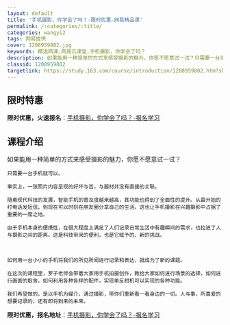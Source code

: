 ```yaml
---
layout: default
title: '手机摄影，你学会了吗？-限时优惠-网易精品课'
permalink: /:categories/:title/
categories: wangyi2
tags: 网易提供
cover: 1208959802.jpg
keywords: 精选网课,网易云课堂,手机摄影，你学会了吗？
description: 如果能用一种简单的方式来感受摄影的魅力，你愿不愿意试一试？只需要一台手机就可以。事实上，一张照片内容呈现的好坏与否，与器
classid: 1208959802
targetlink: https://study.163.com/course/introduction/1208959802.htm?share=1&shareId=1025206652&utm_campaign=share&utm_medium=iphoneShare&utm_source=&utm_u=1025206652
---
```


## 限时特惠

**限时优惠，火速报名**：[手机摄影，你学会了吗？-报名学习](https://study.163.com/course/introduction/1208959802.htm?share=1&shareId=1025206652&utm_campaign=share&utm_medium=iphoneShare&utm_source=&utm_u=1025206652)

## 课程介绍

如果能用一种简单的方式来感受摄影的魅力，你愿不愿意试一试？

    只需要一台手机就可以。

    事实上，一张照片内容呈现的好坏与否，与器材并没有直接的关联。

    随着现代科技的发展，智能手机的普及度越来越高，其功能也得到了全面性的提升。从最开始的打电话发短信，到现在可以时刻在朋友圈分享自己的生活。这也让手机摄影在兴趣摄影中占据了重要的一席之地。

    由于手机本身的便携性，在很大程度上满足了人们记录日常生活中有趣瞬间的需求，也拉进了人与摄影之间的距离。这是科技带来的便利，也是它赋予的、新的挑战。



    如何用一台小小的手机将我们的所见所闻进行记录和表达，就成为了新的课题。

    在这次的课程里，罗子老师会带着大家用手机拍摄创作，教给大家如何进行场景的选择，如何进行画面的取舍。如何利用各种各样的配件，实现单反相机可以实现的各种功能。

    我们希望做的，是以手机为媒介，通过摄影，带你们重新看一看身边的一切。人与事，所喜爱的想要记录的，还有即将到来的未来。

**限时优惠，报名地址**：[手机摄影，你学会了吗？-报名学习](https://study.163.com/course/introduction/1208959802.htm?share=1&shareId=1025206652&utm_campaign=share&utm_medium=iphoneShare&utm_source=&utm_u=1025206652)

